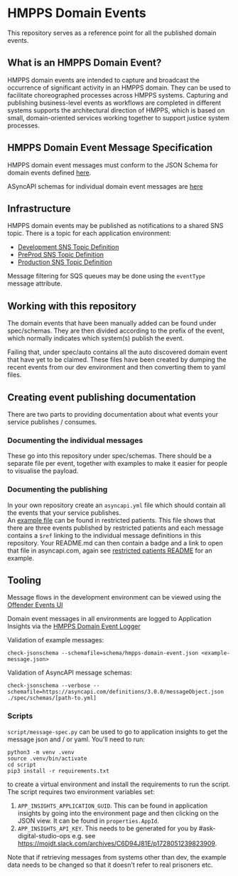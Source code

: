 # HMPPS Domain Events

This repository serves as a reference point for all the published domain events.

## What is an HMPPS Domain Event?

HMPPS domain events are intended to capture and broadcast the occurrence of
significant activity in an HMPPS domain. They can be used to facilitate
choreographed processes across HMPPS systems. Capturing and publishing
business-level events as workflows are completed in different systems supports
the architectural direction of HMPPS, which is based on small, domain-oriented
services working together to support justice system processes.

## HMPPS Domain Event Message Specification

HMPPS domain event messages must conform to the JSON Schema for domain events
defined [here](./schema/hmpps-domain-event.json).

ASyncAPI schemas for individual domain event messages are
[here](./spec/schemas/)

## Infrastructure

HMPPS domain events may be published as notifications to a shared SNS topic.
There is a topic for each application environment:

- [Development SNS Topic Definition](https://github.com/ministryofjustice/cloud-platform-environments/blob/main/namespaces/live.cloud-platform.service.justice.gov.uk/hmpps-domain-events-dev/resources/hmpps-domain-events-topic.tf)
- [PreProd SNS Topic Definition](https://github.com/ministryofjustice/cloud-platform-environments/blob/main/namespaces/live.cloud-platform.service.justice.gov.uk/hmpps-domain-events-preprod/resources/hmpps-domain-events-topic.tf)
- [Production SNS Topic Definition](https://github.com/ministryofjustice/cloud-platform-environments/blob/main/namespaces/live.cloud-platform.service.justice.gov.uk/hmpps-domain-events-prod/resources/hmpps-domain-events-topic.tf)

Message filtering for SQS queues may be done using the `eventType` message
attribute.

## Working with this repository

The domain events that have been manually added can be found under spec/schemas. They are then divided according to the
prefix of the event, which normally indicates which system(s) publish the event.

Failing that, under spec/auto contains all the auto discovered domain event that have yet to be claimed. These files
have been created by dumping the recent events from our dev environment and then converting them to yaml files.

## Creating event publishing documentation

There are two parts to providing documentation about what events your service publishes / consumes.

### Documenting the individual messages

These go into this repository under spec/schemas. There should be a separate file per event, together with examples
to make it easier for people to visualise the payload.

### Documenting the publishing

In your own repository create an `asyncapi.yml` file which should contain all the events that your service publishes.  
An [example file](https://github.com/ministryofjustice/hmpps-restricted-patients-api/blob/main/async-api.yml) can be
found in restricted patients. This file shows that there are three events published by restricted patients and each
message contains a `$ref` linking to the individual message definitions in this repository. Your README.md can then
contain a badge and a link to open that file in asyncapi.com, again
see [restricted patients README](https://github.com/ministryofjustice/hmpps-restricted-patients-api/blob/main/README.md?plain=1)
for an example.

## Tooling

Message flows in the development environment can be viewed using the
[Offender Events UI](https://offender-events-ui-dev.prison.service.justice.gov.uk/messages)

Domain event messages in all environments are logged to Application Insights
via the [HMPPS Domain Event Logger](https://github.com/ministryofjustice/hmpps-domain-event-logger)

Validation of example messages:

```shell
check-jsonschema --schemafile=schema/hmpps-domain-event.json <example-message.json>
```

Validation of AsyncAPI message schemas:

```shell
check-jsonschema --verbose --schemafile=https://asyncapi.com/definitions/3.0.0/messageObject.json ./spec/schemas/[path-to.yml]
```

### Scripts

`script/message-spec.py` can be used to go to application insights to get the message json and / or yaml. You'll need to
run:

```shell
python3 -m venv .venv
source .venv/bin/activate
cd script
pip3 install -r requirements.txt
```

to create a virtual environment and install the requirements to run the script. The script requires two environment
variables set:

1. `APP_INSIGHTS_APPLICATION_GUID`. This can be found in application insights by going into the environment page and
   then clicking on the JSON view. It can be found in `properties.AppId`.
2. `APP_INSIGHTS_API_KEY`. This needs to be generated for you by #ask-digital-studio-ops e.g. see
   https://mojdt.slack.com/archives/C6D94J81E/p1728051239823909.

Note that if retrieving messages from systems other than dev, the example data needs to be changed so that it doesn't
refer to real prisoners etc.

